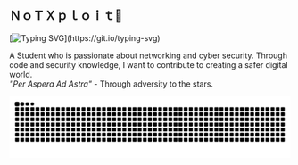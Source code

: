 ## ＮｏＴＸｐｌｏｉｔ👋
[![Typing SVG](https://readme-typing-svg.demolab.com?font=Fira+Code&pause=1000&color=11F7CE&width=900&lines=Hi!+My+name+is+Achmad+Muzakki+Annafiysi%2C+but+you+can+call+me+Muzakki.)](https://git.io/typing-svg)
 <p>A Student who is passionate about networking and cyber security. 
 Through code and security knowledge, I want to contribute to creating a safer digital world.<br>
 <em>"Per Aspera Ad Astra"</em> - Through adversity to the stars.</p>
                
![GitHub Snake Animation](https://raw.githubusercontent.com/notmuzakki/notmuzakki/refs/heads/output/github-snake-dark.svg)
